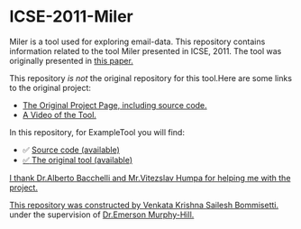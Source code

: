 # ICSE-2011-Miler
Miler is a tool used for exploring email-data.
This repository contains information related to the tool Miler presented in ICSE, 2011.
The tool was originally presented in <a href="http://dl.acm.org.prox.lib.ncsu.edu/citation.cfm?id=1985793.1985984&coll=DL&dl=GUIDE&CFID=722556246&CFTOKEN=87998291">this paper.</a>

This repository _is not_ the original repository for this tool.Here are some links to the original project:
* <a href="https://code.google.com/p/r-email/">The Original Project Page, including source code.</a>
* <a href="https://www.youtube.com/watch?v=MspFmsA1p_A">A Video of the Tool.</a>

In this repository, for ExampleTool you will find:
* :white_check_mark: <a href="https://code.google.com/p/r-email/source/checkout">Source code (available)
* :white_check_mark: <a href="https://code.google.com/p/r-email/downloads/list">The original tool (available)

I thank Dr.Alberto Bacchelli and Mr.Vitezslav Humpa for helping me with the project.

This repository was constructed by <a href="https://github.com/saileshbvk">Venkata Krishna Sailesh Bommisetti.</a> under the supervision of <a href="https://github.com/CaptainEmerson">Dr.Emerson Murphy-Hill.</a>
